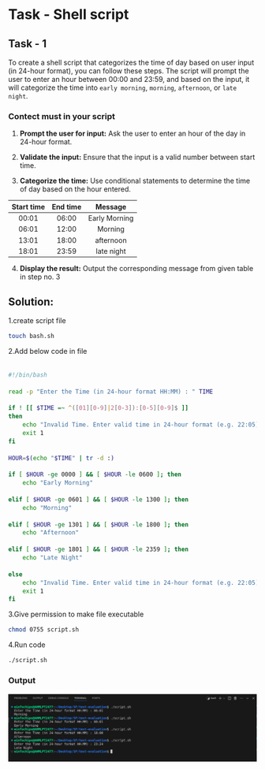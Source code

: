 # Task - Shell script

## Task - 1

To create a shell script that categorizes the time of day based on user input (in 24-hour format), you can follow these steps. The script will prompt the user to enter an hour between 00:00 and 23:59, and based on the input, it will categorize the time into `early morning`, `morning`, `afternoon`, or `late night`.

### Contect must in your script

1) **Prompt the user for input:** Ask the user to enter an hour of the day in 24-hour format.

2) **Validate the input:** Ensure that the input is a valid number between start time.

3) **Categorize the time:** Use conditional statements to determine the time of day based on the hour entered.

| Start time | End time | Message |
| :---:   | :---: | :---: |
| 00:01 | 06:00 | Early Morning |
| 06:01 | 12:00 |  Morning      |
| 13:01 | 18:00 | afternoon     |
| 18:01 | 23:59 |  late night   |

4) **Display the result:** Output the corresponding message from given table in step no. 3


## Solution:

1.create script file 

```bash
touch bash.sh
```

2.Add below code in file

```bash

#!/bin/bash

read -p "Enter the Time (in 24-hour format HH:MM) : " TIME 

if ! [[ $TIME =~ ^([01][0-9]|2[0-3]):[0-5][0-9]$ ]]
then
    echo "Invalid Time. Enter valid time in 24-hour format (e.g. 22:05)"
    exit 1
fi

HOUR=$(echo "$TIME" | tr -d :)

if [ $HOUR -ge 0000 ] && [ $HOUR -le 0600 ]; then 
    echo "Early Morning"

elif [ $HOUR -ge 0601 ] && [ $HOUR -le 1300 ]; then
    echo "Morning"

elif [ $HOUR -ge 1301 ] && [ $HOUR -le 1800 ]; then
    echo "Afternoon"

elif [ $HOUR -ge 1801 ] && [ $HOUR -le 2359 ]; then
    echo "Late Night"

else
    echo "Invalid Time. Enter valid time in 24-hour format (e.g. 22:05)"
    exit 1
fi

```
3.Give permission to make file executable

```bash
chmod 0755 script.sh
```
4.Run code

```bash
./script.sh
```
### Output

![alt text](<Screenshot from 2024-07-17 08-16-30.png>)
